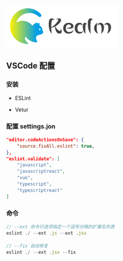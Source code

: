 ![logo](../../shared/static/imgs/logo-kealm.png)

## VSCode 配置

### 安装

- ESLint

- Vetur

### 配置 settings.jon

```json
"editor.codeActionsOnSave": {
    "source.fixAll.eslint": true,
},
"eslint.validate": [
    "javascript",
    "javascriptreact",
    "vue",
    "typescript",
    "typescriptreact"
]
```

### 命令

```js
// --ext 命令行选项指定一个逗号分隔的扩展名列表
eslint ./ --ext .js --ext .jsx 

// --fix 自动修复
eslint ./ --ext .jsx --fix
```